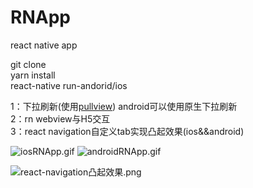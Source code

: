# RNApp
react native app<br>

git clone <br>
yarn install<br>
react-native run-andorid/ios<br>

1：下拉刷新(使用[pullview](https://github.com/wuyunqiang/react-native-pullview)) android可以使用原生下拉刷新<br>
2：rn webview与H5交互<br>
3：react navigation自定义tab实现凸起效果(ios&&android)<br>

![iosRNApp.gif](https://upload-images.jianshu.io/upload_images/3353755-abf3db78c02ad8b6.gif?imageMogr2/auto-orient/strip)
![androidRNApp.gif](https://upload-images.jianshu.io/upload_images/3353755-c83ed6d7577bb994.gif?imageMogr2/auto-orient/strip)

![react-navigation凸起效果.png](https://upload-images.jianshu.io/upload_images/3353755-454816c4ac1849f3.png?imageMogr2/auto-orient/strip%7CimageView2/2/w/800)
